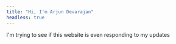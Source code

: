 ```yaml
---
title: "Hi, I'm Arjun Devarajan"
headless: true
---
```


I'm trying to see if this website is even responding to my updates
